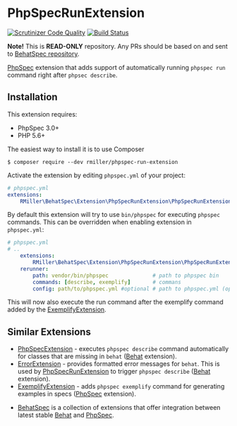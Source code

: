 PhpSpecRunExtension
===================

[![Scrutinizer Code Quality](https://scrutinizer-ci.com/g/richardmiller/PhpSpecRunExtension/badges/quality-score.png?b=master)](https://scrutinizer-ci.com/g/richardmiller/PhpSpecRunExtension/?branch=master)
[![Build Status](https://scrutinizer-ci.com/g/richardmiller/PhpSpecRunExtension/badges/build.png?b=master)](https://scrutinizer-ci.com/g/richardmiller/PhpSpecRunExtension/build-status/master)

**Note!** This is **READ-ONLY** repository. Any PRs should be based on and sent
to [BehatSpec repository](https://github.com/richardmiller/BehatSpec).

[PhpSpec](http://www.phpspec.net/en/stable) extension that adds support of
automatically running `phpspec run` command right after `phpsec describe`.

Installation
------------

This extension requires:

* PhpSpec 3.0+
* PHP 5.6+

The easiest way to install it is to use Composer

```
$ composer require --dev rmiller/phpspec-run-extension
```

Activate the extension by editing `phpspec.yml` of your project:

```yaml
# phpspec.yml
extensions:
    RMiller\BehatSpec\Extension\PhpSpecRunExtension\PhpSpecRunExtension: ~
```

By default this extension will try to use `bin/phpspec` for executing `phpspec`
commands. This can be overridden when enabling extension in `phpspec.yml`:

```yaml
# phpspec.yml
# ..
    extensions:
        RMiller\BehatSpec\Extension\PhpSpecRunExtension\PhpSpecRunExtension: ~
    rerunner:
        path: vendor/bin/phpspec              # path to phpspec bin
        commands: [describe, exemplify]       # commans
        config: path/to/phpspec.yml #optional # path to phpspec.yml (optional)
```

This will now also execute the run command after the exemplify command added by
the [ExemplifyExtension](https://github.com/richardmiller/ExemplifyExtension).

## Similar Extensions

* [PhpSpecExtension][10] - executes `phpspec describe` command automatically
  for classes that are missing in `behat` ([Behat][1] extension).
* [ErrorExtension][11] - provides formatted error messages for `behat`. This is
  used by [PhpSpecRunExtension][20] to trigger `phpspec describe` ([Behat][1]
  extension).
* [ExemplifyExtension][21] - adds `phpspec exemplify` command for generating
  examples in specs ([PhpSpec][2] extension).
- [BehatSpec][3] is a collection of extensions that offer integration
  between latest stable [Behat][1] and [PhpSpec][2].

[1]: http://docs.behat.org/en/stable
[2]: http://phpspec.net/en/stable
[3]: https://github.com/richardmiller/BehatSpec
[10]: https://github.com/richardmiller/PhpSpecExtension
[11]: https://github.com/richardmiller/ErrorExtension
[20]: https://github.com/richardmiller/PhpSpecRunExtension
[21]: https://github.com/richardmiller/ExemplifyExtension

